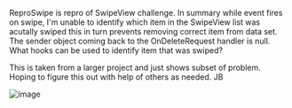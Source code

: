 ReproSwipe is repro of SwipeView challenge. In summary while event fires on swipe, I'm unable to identify which item in the SwipeView list was acutally swiped this in turn prevents removing correct item from data set. The sender object coming back to the OnDeleteRequest handler is null. What hooks can be used to identify item that was swiped?

This is taken from a larger project and just shows subset of problem. Hoping to figure this out with help of others as needed. JB

![image](https://user-images.githubusercontent.com/13039619/166061860-644329b4-4055-4000-b84e-7dda6c470351.png)
